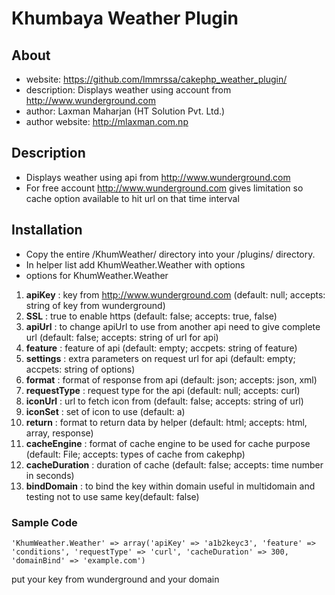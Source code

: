 Khumbaya Weather Plugin
=================
About
-----
* website: https://github.com/lmmrssa/cakephp_weather_plugin/
* description: Displays weather using account from http://www.wunderground.com
* author: Laxman Maharjan (HT Solution Pvt. Ltd.)
* author website: http://mlaxman.com.np

Description
-----------------
* Displays weather using api from http://www.wunderground.com
* For free account http://www.wunderground.com gives limitation so cache option available to hit url on that time interval


Installation
----------------
* Copy the entire /KhumWeather/ directory into your /plugins/ directory.
* In helper list add KhumWeather.Weather with options
* options for KhumWeather.Weather

1. __apiKey__ : key from http://www.wunderground.com (default: null; accepts: string of key from wunderground)
2. __SSL__ : true to enable https (default: false; accepts: true, false)
3. __apiUrl__ : to change apiUrl to use from another api need to give complete url (default: false; accepts: string of url for api)
4. __feature__ : feature of api (default: empty; accpets: string of feature)
5. __settings__ : extra parameters on request url for api (default: empty; accpets: string of options)
6. __format__ : format of response from api (default: json; accepts: json, xml)
7. __requestType__ : request type for the api (default: null; accepts: curl)
8. __iconUrl__ : url to fetch icon from (default: false; accepts: string of url)
9. __iconSet__ : set of icon to use (default: a)
10. __return__ : format to return data by helper (default: html; accepts: html, array, response)
11. __cacheEngine__ : format of cache engine to be used for cache purpose (default: File; accepts: types of cache from cakephp)
12. __cacheDuration__ : duration of cache (default: false; accepts: time number in seconds)
13. __bindDomain__ : to bind the key within domain useful in multidomain and testing not to use same key(default: false)

### Sample Code

	'KhumWeather.Weather' => array('apiKey' => 'a1b2keyc3', 'feature' => 'conditions', 'requestType' => 'curl', 'cacheDuration' => 300, 'domainBind' => 'example.com')
	
put your key from wunderground and your domain
